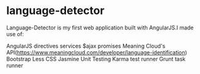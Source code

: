 # language-detector

Language-Detector is my first web application built with AngularJS.I made use of:

AngularJS
directives
services
$ajax
promises
Meaning Cloud's API(https://www.meaningcloud.com/developer/language-identification)
Bootstrap
Less CSS
Jasmine Unit Testing
Karma test runner
Grunt task runner
